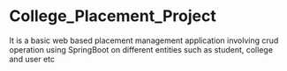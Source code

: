 # College_Placement_Project
It is a basic web based placement management application involving crud operation using SpringBoot on different entities such as student, college and user etc
